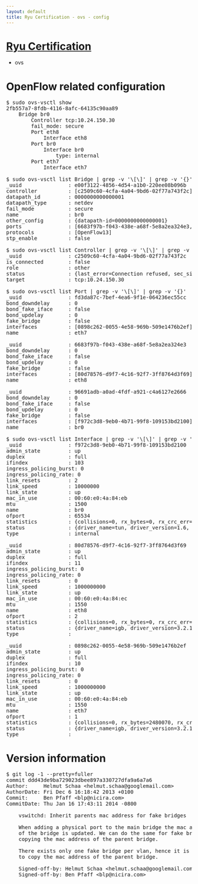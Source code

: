 ```yaml
---
layout: default
title: Ryu Certification - ovs - config
---
```

# [Ryu Certification](http://osrg.github.io/ryu/certification.html)
* ovs 

# OpenFlow related configuration
<pre>
$ sudo ovs-vsctl show
2fb557a7-8fdb-4116-8afc-64135c90aa89
    Bridge br0
        Controller tcp:10.24.150.30
        fail_mode: secure
        Port eth8
            Interface eth8
        Port br0
            Interface br0
                type: internal
        Port eth7
            Interface eth7

$ sudo ovs-vsctl list Bridge | grep -v '\[\]' | grep -v '{}'
_uuid               : e00f3122-4856-4d54-a1b0-220ee08b096b
controller          : [c2509c60-4cfa-4a04-9bd6-02f77a743f2c]
datapath_id         : 0000000000000001
datapath_type       : netdev
fail_mode           : secure
name                : br0
other_config        : {datapath-id=0000000000000001}
ports               : [6683f97b-f043-438e-a68f-5e8a2ea324e3, 96691adb-a0ad-4fdf-a921-c4a6127e2666, fd3da87c-7bef-4ea6-9f1e-064236ec55cc]
protocols           : [OpenFlow13]
stp_enable          : false

$ sudo ovs-vsctl list Controller | grep -v '\[\]' | grep -v '{}'
_uuid               : c2509c60-4cfa-4a04-9bd6-02f77a743f2c
is_connected        : false
role                : other
status              : {last_error=Connection refused, sec_since_connect=302, sec_since_disconnect=0, state=BACKOFF}
target              : tcp:10.24.150.30

$ sudo ovs-vsctl list Port | grep -v '\[\]' | grep -v '{}'
_uuid               : fd3da87c-7bef-4ea6-9f1e-064236ec55cc
bond_downdelay      : 0
bond_fake_iface     : false
bond_updelay        : 0
fake_bridge         : false
interfaces          : [0898c262-0055-4e58-969b-509e1476b2ef]
name                : eth7

_uuid               : 6683f97b-f043-438e-a68f-5e8a2ea324e3
bond_downdelay      : 0
bond_fake_iface     : false
bond_updelay        : 0
fake_bridge         : false
interfaces          : [80d78576-d9f7-4c16-92f7-3ff8764d3f69]
name                : eth8

_uuid               : 96691adb-a0ad-4fdf-a921-c4a6127e2666
bond_downdelay      : 0
bond_fake_iface     : false
bond_updelay        : 0
fake_bridge         : false
interfaces          : [f972c3d8-9eb0-4b71-99f8-109153bd2100]
name                : br0

$ sudo ovs-vsctl list Interface | grep -v '\[\]' | grep -v '{}'
_uuid               : f972c3d8-9eb0-4b71-99f8-109153bd2100
admin_state         : up
duplex              : full
ifindex             : 103
ingress_policing_burst: 0
ingress_policing_rate: 0
link_resets         : 2
link_speed          : 10000000
link_state          : up
mac_in_use          : 00:60:e0:4a:84:eb
mtu                 : 1500
name                : br0
ofport              : 65534
statistics          : {collisions=0, rx_bytes=0, rx_crc_err=0, rx_dropped=0, rx_errors=0, rx_frame_err=0, rx_over_err=0, rx_packets=0, tx_bytes=0, tx_dropped=0, tx_errors=0, tx_packets=0}
status              : {driver_name=tun, driver_version=1.6, firmware_version=N/A}
type                : internal

_uuid               : 80d78576-d9f7-4c16-92f7-3ff8764d3f69
admin_state         : up
duplex              : full
ifindex             : 11
ingress_policing_burst: 0
ingress_policing_rate: 0
link_resets         : 0
link_speed          : 1000000000
link_state          : up
mac_in_use          : 00:60:e0:4a:84:ec
mtu                 : 1550
name                : eth8
ofport              : 2
statistics          : {collisions=0, rx_bytes=0, rx_crc_err=0, rx_dropped=0, rx_errors=0, rx_frame_err=0, rx_over_err=0, rx_packets=0, tx_bytes=781712, tx_dropped=0, tx_errors=0, tx_packets=8414}
status              : {driver_name=igb, driver_version=3.2.10-k, firmware_version=3.10-0}
type                : 

_uuid               : 0898c262-0055-4e58-969b-509e1476b2ef
admin_state         : up
duplex              : full
ifindex             : 10
ingress_policing_burst: 0
ingress_policing_rate: 0
link_resets         : 0
link_speed          : 1000000000
link_state          : up
mac_in_use          : 00:60:e0:4a:84:eb
mtu                 : 1550
name                : eth7
ofport              : 1
statistics          : {collisions=0, rx_bytes=2480070, rx_crc_err=0, rx_dropped=0, rx_errors=0, rx_frame_err=0, rx_over_err=0, rx_packets=25080, tx_bytes=0, tx_dropped=0, tx_errors=0, tx_packets=0}
status              : {driver_name=igb, driver_version=3.2.10-k, firmware_version=3.10-0}
type                : 
</pre>

# Version information
<pre>
$ git log -1 --pretty=fuller
commit ddd43de9ba729023dbee897a330727dfa9a6a7a6
Author:     Helmut Schaa &lt;helmut.schaa@googlemail.com&gt;
AuthorDate: Fri Dec 6 16:18:42 2013 +0100
Commit:     Ben Pfaff &lt;blp@nicira.com&gt;
CommitDate: Thu Jan 16 17:43:11 2014 -0800

    vswitchd: Inherit parents mac address for fake bridges
    
    When adding a physical port to the main bridge the mac address
    of the bridge is updated. We can do the same for fake bridges by
    copying the mac address of the parent bridge.
    
    There exists only one fake bridge per vlan, hence it is safe
    to copy the mac address of the parent bridge.
    
    Signed-off-by: Helmut Schaa &lt;helmut.schaa@googlemail.com&gt;
    Signed-off-by: Ben Pfaff &lt;blp@nicira.com&gt;
</pre>

